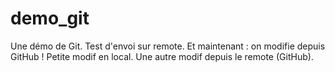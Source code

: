 # demo_git
Une démo de Git.
Test d'envoi sur remote.
Et maintenant : on modifie depuis GitHub !
Petite modif en local.
Une autre modif depuis le remote (GitHub).
